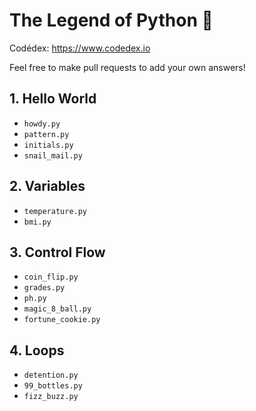 # The Legend of Python 🐍

Codédex: https://www.codedex.io

Feel free to make pull requests to add your own answers!

## 1. Hello World

- `howdy.py`
- `pattern.py`
- `initials.py`
- `snail_mail.py`

## 2. Variables

- `temperature.py`
- `bmi.py`

## 3. Control Flow

- `coin_flip.py`
- `grades.py`
- `ph.py`
- `magic_8_ball.py`
- `fortune_cookie.py`

## 4. Loops

- `detention.py`
- `99_bottles.py`
- `fizz_buzz.py`
